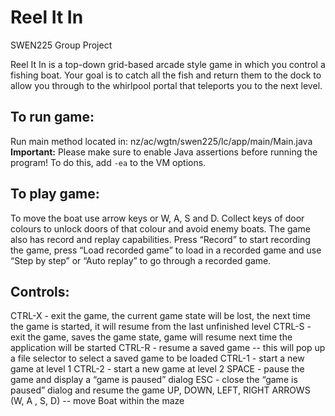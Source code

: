 # Reel It In

SWEN225 Group Project

Reel It In is a top-down grid-based arcade style game in which you control a fishing boat. Your goal is to catch all the fish and return them to the dock to allow you through to the whirlpool portal that teleports you to the next level. 

## To run game:
Run main method located in: nz/ac/wgtn/swen225/lc/app/main/Main.java\
**Important:** Please make sure to enable Java assertions before running the program! To do this, add `-ea` to the VM options.

## To play game:
To move the boat use arrow keys or W, A, S and D. Collect keys of door colours to unlock doors of that colour and avoid enemy boats. The game also has record and replay capabilities. Press “Record” to start recording the game, press “Load recorded game” to load in a recorded game and use “Step by step” or “Auto replay” to go through a recorded game. 

## Controls:
CTRL-X  - exit the game, the current game state will be lost, the next time the game is started, it will resume from the last unfinished level
CTRL-S  - exit the game, saves the game state, game will resume next time the application will be started
CTRL-R  - resume a saved game -- this will pop up a file selector to select a saved game to be loaded
CTRL-1 - start a new game at level 1
CTRL-2 - start a new game at level 2
SPACE - pause the game and display a “game is paused” dialog
ESC - close the “game is paused” dialog and resume the game
UP, DOWN, LEFT, RIGHT ARROWS (W, A , S, D)  -- move Boat within the maze



